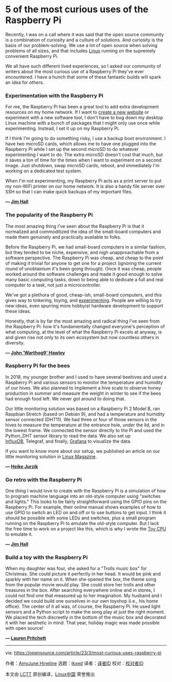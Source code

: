 [#]: subject: "5 of the most curious uses of the Raspberry Pi"
[#]: via: "https://opensource.com/article/23/3/most-curious-uses-raspberry-pi"
[#]: author: "AmyJune Hineline https://opensource.com/users/amyjune"
[#]: collector: "lkxed"
[#]: translator: " "
[#]: reviewer: " "
[#]: publisher: " "
[#]: url: " "

5 of the most curious uses of the Raspberry Pi
======

Recently, I was on a call where it was said that the open source community is a combination of curiosity and a culture of solutions. And curiosity is the basis of our problem-solving. We use a lot of open source when solving problems of all sizes, and that includes [Linux][1] running on the supremely convenient Raspberry Pi.

We all have such different lived experiences, so I asked our community of writers about the most curious use of a Raspberry Pi they've ever encountered. I have a hunch that some of these fantastic builds will spark an idea for others.

### Experimentation with the Raspberry Pi

For me, the Raspberry Pi has been a great tool to add extra development resources on my home network. If I want to [create a new website][2] or experiment with a new software tool, I don't have to bog down my desktop Linux machine with a bunch of packages that I might only use once while experimenting. Instead, I set it up on my Raspberry Pi.

If I think I'm going to do something risky, I use a backup boot environment. I have two microSD cards, which allows me to have one plugged into the Raspberry Pi while I set up the second microSD to do whatever experimenting I want to do. The extra microSD doesn't cost that much, but it saves a ton of time for the times when I want to experiment on a second image. Just shutdown, swap microSD cards, reboot, and immediately I'm working on a dedicated test system.

When I'm not experimenting, my Raspberry Pi acts as a print server to put my non-WiFi printer on our home network. It is also a handy file server over SSH so that I can make quick backups of my important files.

**— [Jim Hall][3]**

### The popularity of the Raspberry Pi

The most amazing thing I've seen about the Raspberry Pi is that it normalized and commoditized the idea of the small-board computers and made them genuinely and practically available to folks.

Before the Raspberry Pi, we had small-board computers in a similar fashion, but they tended to be niche, expensive, and nigh unapproachable from a software perspective. The Raspberry Pi was cheap, and cheap to the point of making it trivial for anyone to get one for a project (ignoring the current round of unobtainium it's been going through). Once it was cheap, people worked around the software challenges and made it good enough to solve many basic computing tasks, down to being able to dedicate a full and real computer to a task, not just a microcontroller.

We've got a plethora of good, cheap-ish, small-board computers, and this gives way to tinkering, toying, and [experimenting][4]. People are willing to try new ideas, even spurring more hobbyist hardware development to support these ideas.

Honestly, that is by far the most amazing and radical thing I've seen from the Raspberry Pi: how it's fundamentally changed everyone's perception of what computing, at the level of what the Raspberry Pi excels at anyway, is and given rise not only to its own ecosystem but now countless others in diversity.

**— [John ‘Warthog9' Hawley][5]**

### Raspberry Pi for the bees

In 2018, my younger brother and I used to have several beehives and used a Raspberry Pi and various sensors to monitor the temperature and humidity of our hives. We also planned to implement a hive scale to observe honey production in summer and measure the weight in winter to see if the bees had enough food left. We never got around to doing that.

Our little monitoring solution was based on a Raspberry Pi 2 Model B, ran Raspbian Stretch (based on Debian 9), and had a temperature and humidity sensor connected (DHT11). We had three or four of those sensors in the hives to measure the temperature at the entrance hole, under the lid, and in the lowest frame. We connected the sensor directly to the Pi and used the Python_DHT sensor library to read the data. We also set up [InfluxDB][6], Telegraf, and finally, [Grafana][7] to visualize the data.

If you want to know more about our setup, we published an article on our little monitoring solution in [Linux Magazine][8].

**— [Heike Jurzik][9]**

### Go retro with the Raspberry Pi

One thing I would love to create with the Raspberry Pi is a simulation of how to program machine language into an old-style computer using "switches and lights." This looks to be fairly straightforward using the GPIO pins on the Raspberry Pi. For example, their online manual shows examples of how to use GPIO to switch an LED on and off or to use buttons to get input. I think it should be possible with some LEDs and switches, plus a small program running on the Raspberry Pi to emulate the old-style computer. But I lack the free time to work on a project like this, which is why I wrote the [Toy CPU][10] to emulate it.

**— [Jim Hall][3]**

### Build a toy with the Raspberry Pi

When my daughter was four, she asked for a "Trolls music box" for Christmas. She could picture it perfectly in her head. It would be pink and sparkly with her name on it. When she opened the box, the theme song from the popular movie would play. She could store her trolls and other treasures in the box. After searching everywhere online and in stores, I could not find one that measured up to her imagination. My husband and I decided we could build one ourselves in our own toyshop (i.e., his home office). The center of it all was, of course, the Raspberry Pi. He used light sensors and a Python script to make the song play at just the right moment. We placed the tech discreetly in the bottom of the music box and decorated it with her aesthetic in mind. That year, holiday magic was made possible with open source!

**— [Lauren Pritchett][11]**

--------------------------------------------------------------------------------

via: https://opensource.com/article/23/3/most-curious-uses-raspberry-pi

作者：[AmyJune Hineline][a]
选题：[lkxed][b]
译者：[译者ID](https://github.com/译者ID)
校对：[校对者ID](https://github.com/校对者ID)

本文由 [LCTT](https://github.com/LCTT/TranslateProject) 原创编译，[Linux中国](https://linux.cn/) 荣誉推出

[a]: https://opensource.com/users/amyjune
[b]: https://github.com/lkxed/
[1]: https://opensource.com/article/19/3/learn-linux-raspberry-pi
[2]: https://opensource.com/article/22/3/run-drupal-raspberry-pi
[3]: https://opensource.com/users/jim-hall
[4]: https://opensource.com/article/20/8/kubernetes-raspberry-pi
[5]: https://opensource.com/users/warthog9
[6]: https://opensource.com/article/17/8/influxdb-time-series-database-stack
[7]: https://opensource.com/article/21/3/raspberry-pi-grafana-cloud
[8]: https://www.linux-magazine.com/index.php/layout/set/print/Issues/2018/214/Monitoring-Beehives
[9]: https://opensource.com/users/hej
[10]: https://opensource.com/article/23/1/learn-machine-language-retro-computer
[11]: https://opensource.com/users/lauren-pritchett